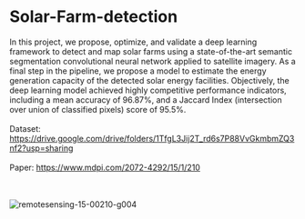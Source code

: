 # Solar-Farm-detection
In this project, we propose, optimize, and validate a deep learning framework to detect and map solar farms using a state-of-the-art semantic segmentation convolutional neural network applied to satellite imagery. As a final step in the pipeline, we propose a model to estimate the energy generation capacity of the detected solar energy facilities. Objectively, the deep learning model achieved highly competitive performance indicators, including a mean accuracy of 96.87%, and a Jaccard Index (intersection over union of classified pixels) score of 95.5%. 
<br /><br /> Dataset: https://drive.google.com/drive/folders/1TfgL3Jij2T_rd6s7P88VvGkmbmZQ3nf2?usp=sharing
<br /><br /> Paper: https://www.mdpi.com/2072-4292/15/1/210 

<br /><br /> ![remotesensing-15-00210-g004](https://github.com/elaugh9/Solar-Farm-detection/assets/39347481/f74d7a43-ec0c-4b97-99e7-9717dd9b0a82 "Optional Title")
